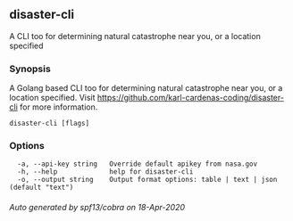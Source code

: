 ## disaster-cli

A CLI too for determining natural catastrophe near you, or a location specified

### Synopsis

A Golang based CLI too for determining natural catastrophe near you, or a location specified. Visit https://github.com/karl-cardenas-coding/disaster-cli for more information.

```
disaster-cli [flags]
```

### Options

```
  -a, --api-key string   Override default apikey from nasa.gov
  -h, --help             help for disaster-cli
  -o, --output string    Output format options: table | text | json (default "text")
```

###### Auto generated by spf13/cobra on 18-Apr-2020
